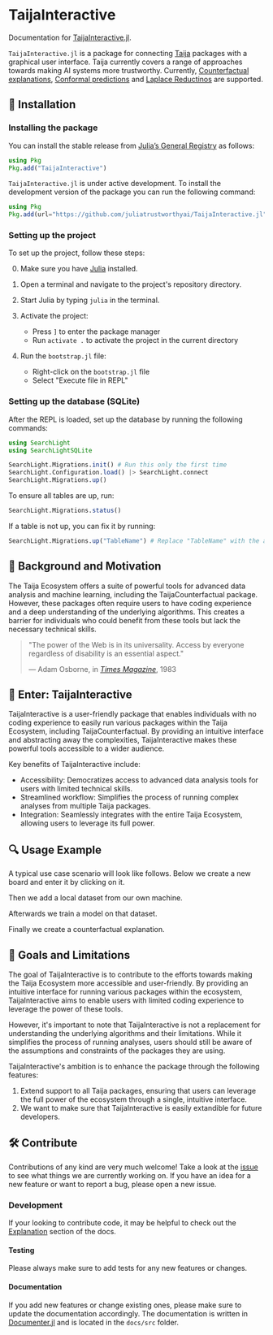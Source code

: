 # TaijaInteractive

Documentation for [TaijaInteractive.jl](https://github.com/juliatrustworthyai/TaijaInteractive.jl).

`TaijaInteractive.jl` is a package for connecting [Taija](https://github.com/JuliaTrustworthyAI) packages with a graphical user interface. Taija currently covers a range of approaches towards making AI systems more trustworthy. Currently, [Counterfactual explanations](https://github.com/JuliaTrustworthyAI/CounterfactualExplanations.jl?tab=readme-ov-file), [Conformal predictions](https://github.com/JuliaTrustworthyAI/ConformalPrediction.jl) and [Laplace Reductinos](https://github.com/JuliaTrustworthyAI/LaplaceRedux.jl) are supported.
## 🚩 Installation

### Installing the package
You can install the stable release from [Julia’s General Registry](https://github.com/JuliaRegistries/General) as follows:

``` julia
using Pkg
Pkg.add("TaijaInteractive")
```

`TaijaInteractive.jl` is under active development. To install the development version of the package you can run the following command:

``` julia
using Pkg
Pkg.add(url="https://github.com/juliatrustworthyai/TaijaInteractive.jl")
```

### Setting up the project

To set up the project, follow these steps:

0. Make sure you have [Julia](https://julialang.org/) installed.

1. Open a terminal and navigate to the project's repository directory.

2. Start Julia by typing `julia` in the terminal.

3. Activate the project:
   - Press `]` to enter the package manager
   - Run `activate .` to activate the project in the current directory

4. Run the `bootstrap.jl` file:
   - Right-click on the `bootstrap.jl` file
   - Select "Execute file in REPL"

### Setting up the database (SQLite)

After the REPL is loaded, set up the database by running the following commands:

```julia
using SearchLight
using SearchLightSQLite

SearchLight.Migrations.init() # Run this only the first time
SearchLight.Configuration.load() |> SearchLight.connect
SearchLight.Migrations.up()
```

To ensure all tables are up, run:
```julia
SearchLight.Migrations.status()
```

If a table is not up, you can fix it by running:
```julia
SearchLight.Migrations.up("TableName") # Replace "TableName" with the actual table name from the status output
```

## 🤔 Background and Motivation

The Taija Ecosystem offers a suite of powerful tools for advanced data analysis and machine learning, including the TaijaCounterfactual package. However, these packages often require users to have coding experience and a deep understanding of the underlying algorithms. This creates a barrier for individuals who could benefit from these tools but lack the necessary technical skills.

> "The power of the Web is in its universality. Access by everyone regardless of disability is an essential aspect."
>
> — Adam Osborne, in [*Times Magazine*](https://time.com/archive/6699317/the-computer-moves-in/), 1983

## 🔮 Enter:  TaijaInteractive

TaijaInteractive is a user-friendly package that enables individuals with no coding experience to easily run various packages within the Taija Ecosystem, including TaijaCounterfactual. By providing an intuitive interface and abstracting away the complexities, TaijaInteractive makes these powerful tools accessible to a wider audience.

Key benefits of TaijaInteractive include:

- Accessibility: Democratizes access to advanced data analysis tools for users with limited technical skills.
- Streamlined workflow: Simplifies the process of running complex analyses from multiple Taija packages.
- Integration: Seamlessly integrates with the entire Taija Ecosystem, allowing users to leverage its full power.


## 🔍 Usage Example

A typical use case scenario will look like follows. Below we create a new board and enter it by clicking on it.

Then we add a local dataset from our own machine.

Afterwards we train a model on that dataset.

Finally we create a counterfactual explanation.

## 🎯 Goals and Limitations

The goal of TaijaInteractive is to contribute to the efforts towards making the Taija Ecosystem more accessible and user-friendly. By providing an intuitive interface for running various packages within the ecosystem, TaijaInteractive aims to enable users with limited coding experience to leverage the power of these tools.

However, it's important to note that TaijaInteractive is not a replacement for understanding the underlying algorithms and their limitations. While it simplifies the process of running analyses, users should still be aware of the assumptions and constraints of the packages they are using.

TaijaInteractive's ambition is to enhance the package through the following features:

1. Extend support to all Taija packages, ensuring that users can leverage the full power of the ecosystem through a single, intuitive interface.
2. We want to make sure that TaijaInteractive is easily extandible for future developers.

## 🛠 Contribute

Contributions of any kind are very much welcome! Take a look at the [issue](https://github.com/JuliaTrustworthyAI/TaijaInteractive.jl/issues) to see what things we are currently working on. If you have an idea for a new feature or want to report a bug, please open a new issue.

### Development

If your looking to contribute code, it may be helpful to check out the [Explanation]() section of the docs.

#### Testing

Please always make sure to add tests for any new features or changes.

#### Documentation

If you add new features or change existing ones, please make sure to update the documentation accordingly. The documentation is written in [Documenter.jl](https://juliadocs.github.io/Documenter.jl/stable/) and is located in the `docs/src` folder.

